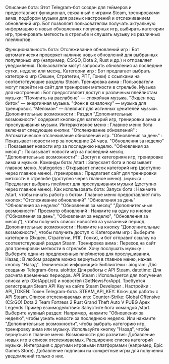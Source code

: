 Описание бота:
Этот Telegram-бот создан для геймеров и предоставляет функционал, связанный с играми Steam, тренировками аима, подбором музыки для разных настроений и отслеживанием обновлений игр. Бот позволяет пользователям получать актуальную информацию о новых обновлениях популярных игр, выбирать категории игр, тренировать меткость в стрельбе и слушать музыку из различных плейлистов.

Функциональность бота:
Отслеживание обновлений игр :
Бот автоматически проверяет наличие новых обновлений для выбранных популярных игр (например, CS:GO, Dota 2, Rust и др.) и отправляет уведомления.
Пользователи могут запросить обновления за последние сутки, неделю или месяц.
Категории игр :
Бот предлагает выбрать категорию игр (Экшен, Стратегии, РПГ, Гонки) с ссылками на соответствующие разделы Steam.
Тренировка аима :
Пользователи могут перейти на сайт для тренировки меткости в стрельбе.
Музыка для настроения :
Бот предоставляет доступ к различным плейлистам музыки:
"Почилить на раслабоне" — спокойная музыка.
"Экшен под биток" — энергичная музыка.
"Фонк в качалочку" — музыка для тренировок.
"Меломан" — плейлист для истинных ценителей музыки.
Дополнительные возможности :
Раздел "Дополнительные возможности" содержит кнопки для категорий игр, тренировки аима и прослушивания музыки.
Интерактивное меню :
Главное меню бота включает следующие кнопки:
"Отслеживание обновлений" : Автоматическое отслеживание обновлений игр.
"Обновления за день" : Показывает новости игр за последние 24 часа.
"Обновления за неделю" : Показывает новости игр за последнюю неделю.
"Обновления за месяц" : Показывает новости игр за последний месяц.
"Дополнительные возможности" : Доступ к категориям игр, тренировке аима и музыке.
Команды бота:
/start : Запускает бота и показывает главное меню.
/categories : Открывает список категорий игр (доступно через главное меню).
/тренировка : Предлагает сайт для тренировки меткости в стрельбе (доступно через главное меню).
/музыка : Предлагает выбрать плейлист для прослушивания музыки (доступно через главное меню).
Как использовать бота:
Запуск бота :
Нажмите /start, чтобы начать работу с ботом.
Главное меню предоставляет пять кнопок:
"Отслеживание обновлений"
"Обновления за день"
"Обновления за неделю"
"Обновления за месяц"
"Дополнительные возможности"
Просмотр обновлений :
Нажмите на одну из кнопок ("Обновления за день", "Обновления за неделю", "Обновления за месяц"), чтобы получить список новостей за указанный период.
Дополнительные возможности :
Нажмите на кнопку "Дополнительные возможности", чтобы получить доступ к:
Категориям игр : Выберите категорию (Экшен, Стратегии, РПГ, Гонки), и бот отправит ссылку на соответствующий раздел Steam.
Тренировка аима : Переход на сайт для тренировки меткости в стрельбе.
Хочу послушать музыку : Выберите один из предложенных плейлистов для прослушивания.
Назад :
В любом разделе можно вернуться в главное меню, нажав кнопку "Назад".
Техническая информация:
Библиотеки :
aiogram: Для создания Telegram-бота.
aiohttp: Для работы с API Steam.
datetime: Для расчета временных периодов.
API Steam :
Используется для получения списка игр (GetAppList) и новостей (GetNewsForApp).
Требуется регистрация Steam API Key на сайте Steam Developer .
Настройки :
API_TOKEN: Токен Telegram-бота.
STEAM_API_KEY: Ключ для работы с API Steam.
Список отслеживаемых игр:
Counter-Strike: Global Offensive (CS:GO)
Dota 2
Team Fortress 2
Rust
Grand Theft Auto V
PUBG
Apex Legends
Пример взаимодействия:
Запустите бота командой /start.
Выберите нужный раздел:
Например, нажмите "Обновления за неделю", чтобы узнать новости за последнюю неделю.
Или нажмите "Дополнительные возможности", чтобы выбрать категорию игр, тренировку аима или музыку.
Используйте кнопку "Назад", чтобы вернуться в главное меню.
Возможности для развития:
Добавление новых игр в список отслеживаемых.
Расширение списка категорий музыки.
Интеграция с другими игровыми платформами (например, Epic Games Store).
Добавление подписки на конкретные игры для получения уведомлений только о них.
